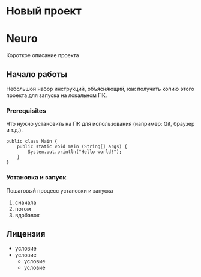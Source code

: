 # Новый проект

# Neuro

Короткое описание проекта

## Начало работы

Небольшой набор инструкций, объясняющий, как получить копию этого проекта для запуска на локальном ПК.

### Prerequisites

Что нужно установить на ПК для использования (например: Git, браузер и т.д.).

```
public class Main {
	public static void main (String[] args) {
		System.out.println("Hello world!");
	}
}
```

### Установка и запуск

Пошаговый процесс установки и запуска
1. сначала
1. потом
1. вдобавок


## Лицензия
* условие
* условие
  * условие
  * условие
